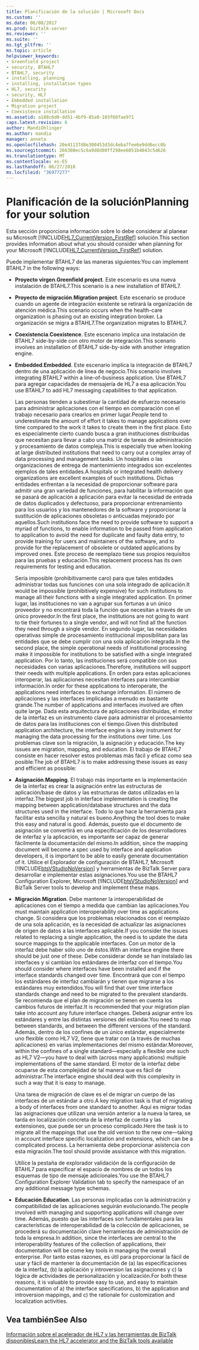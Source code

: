 ```yaml
---
title: Planificación de la solución | Microsoft Docs
ms.custom: ''
ms.date: 06/08/2017
ms.prod: biztalk-server
ms.reviewer: ''
ms.suite: ''
ms.tgt_pltfrm: ''
ms.topic: article
helpviewer_keywords:
- Greenfield project
- security, BTAHL7
- BTAHL7, security
- installing, planning
- installing, installation types
- HL7, security
- security, HL7
- Embedded installation
- Migration project
- Coexistence installation
ms.assetid: a108c6d0-dd51-4bf9-85a0-103f60fae971
caps.latest.revision: 6
author: MandiOhlinger
ms.author: mandia
manager: anneta
ms.openlocfilehash: 20e41137d8e300453d3dc4eba7fee6e9dd6ecc0b
ms.sourcegitcommit: 266308ec5c6a9d8d80ff298ee6051b4843c5d626
ms.translationtype: MT
ms.contentlocale: es-ES
ms.lasthandoff: 06/27/2018
ms.locfileid: "36977277"
---
```

# <a name="planning-for-your-solution"></a><span data-ttu-id="1ac2b-102">Planificación de la solución</span><span class="sxs-lookup"><span data-stu-id="1ac2b-102">Planning for your solution</span></span>
<span data-ttu-id="1ac2b-103">Esta sección proporciona información sobre lo debe considerar al planear su Microsoft [!INCLUDE[HL7_CurrentVersion_FirstRef](../../includes/hl7-currentversion-firstref-md.md)] solución.</span><span class="sxs-lookup"><span data-stu-id="1ac2b-103">This section provides information about what you should consider when planning for your Microsoft [!INCLUDE[HL7_CurrentVersion_FirstRef](../../includes/hl7-currentversion-firstref-md.md)] solution.</span></span>  
  
 <span data-ttu-id="1ac2b-104">Puede implementar BTAHL7 de las maneras siguientes:</span><span class="sxs-lookup"><span data-stu-id="1ac2b-104">You can implement BTAHL7 in the following ways:</span></span>  
  
- <span data-ttu-id="1ac2b-105">**Proyecto virgen**.</span><span class="sxs-lookup"><span data-stu-id="1ac2b-105">**Greenfield project**.</span></span> <span data-ttu-id="1ac2b-106">Este escenario es una nueva instalación de BTAHL7.</span><span class="sxs-lookup"><span data-stu-id="1ac2b-106">This scenario is a new installation of BTAHL7.</span></span>  
  
- <span data-ttu-id="1ac2b-107">**Proyecto de migración**.</span><span class="sxs-lookup"><span data-stu-id="1ac2b-107">**Migration project**.</span></span> <span data-ttu-id="1ac2b-108">Este escenario se produce cuando un agente de integración existente se retirará la organización de atención médica.</span><span class="sxs-lookup"><span data-stu-id="1ac2b-108">This scenario occurs when the health-care organization is phasing out an existing integration broker.</span></span> <span data-ttu-id="1ac2b-109">La organización se migra a BTAHL7.</span><span class="sxs-lookup"><span data-stu-id="1ac2b-109">The organization migrates to BTAHL7.</span></span>  
  
- <span data-ttu-id="1ac2b-110">**Coexistencia**.</span><span class="sxs-lookup"><span data-stu-id="1ac2b-110">**Coexistence**.</span></span> <span data-ttu-id="1ac2b-111">Este escenario implica una instalación de BTAHL7 side-by-side con otro motor de integración.</span><span class="sxs-lookup"><span data-stu-id="1ac2b-111">This scenario involves an installation of BTAHL7 side-by-side with another integration engine.</span></span>  
  
- <span data-ttu-id="1ac2b-112">**Embedded**.</span><span class="sxs-lookup"><span data-stu-id="1ac2b-112">**Embedded**.</span></span> <span data-ttu-id="1ac2b-113">Este escenario implica la integración de BTAHL7 dentro de una aplicación de línea de negocio.</span><span class="sxs-lookup"><span data-stu-id="1ac2b-113">This scenario involves integrating BTAHL7 within a line-of-business application.</span></span> <span data-ttu-id="1ac2b-114">Use BTAHL7 para agregar capacidades de mensajería de HL7 a esa aplicación.</span><span class="sxs-lookup"><span data-stu-id="1ac2b-114">You use BTAHL7 to add HL7 messaging capabilities to that application.</span></span>  
  
  <span data-ttu-id="1ac2b-115">Las personas tienden a subestimar la cantidad de esfuerzo necesario para administrar aplicaciones con el tiempo en comparación con el trabajo necesario para crearlos en primer lugar.</span><span class="sxs-lookup"><span data-stu-id="1ac2b-115">People tend to underestimate the amount of effort it takes to manage applications over time compared to the work it takes to create them in the first place.</span></span> <span data-ttu-id="1ac2b-116">Esto es especialmente cierto cuando busca a gran instituciones distribuidas que necesitan para llevar a cabo una matriz de tareas de administración y procesamiento de datos compleja.</span><span class="sxs-lookup"><span data-stu-id="1ac2b-116">This is especially true when looking at large distributed institutions that need to carry out a complex array of data processing and management tasks.</span></span> <span data-ttu-id="1ac2b-117">Un hospitales o las organizaciones de entrega de mantenimiento integrados son excelentes ejemplos de tales entidades.</span><span class="sxs-lookup"><span data-stu-id="1ac2b-117">A hospitals or integrated health delivery organizations are excellent examples of such institutions.</span></span> <span data-ttu-id="1ac2b-118">Dichas entidades enfrentan a la necesidad de proporcionar software para admitir una gran variedad de funciones, para habilitar la información que se pasará de aplicación a aplicación para evitar la necesidad de entrada de datos duplicados y defectuoso, para proporcionar entrenamiento para los usuarios y los mantenedores de la software y proporcionar la sustitución de aplicaciones obsoletas o anticuadas mejorado por aquellos.</span><span class="sxs-lookup"><span data-stu-id="1ac2b-118">Such institutions face the need to provide software to support a myriad of functions, to enable information to be passed from application to application to avoid the need for duplicate and faulty data entry, to provide training for users and maintainers of the software, and to provide for the replacement of obsolete or outdated applications by improved ones.</span></span> <span data-ttu-id="1ac2b-119">Este proceso de reemplazo tiene sus propios requisitos para las pruebas y educación.</span><span class="sxs-lookup"><span data-stu-id="1ac2b-119">This replacement process has its own requirements for testing and education.</span></span>  
  
  <span data-ttu-id="1ac2b-120">Sería imposible (prohibitivamente caro) para que tales entidades administrar todas sus funciones con una sola integrado de aplicación.</span><span class="sxs-lookup"><span data-stu-id="1ac2b-120">It would be impossible (prohibitively expensive) for such institutions to manage all their functions with a single integrated application.</span></span> <span data-ttu-id="1ac2b-121">En primer lugar, las instituciones no van a agrupar sus fortunas a un único proveedor y no encontrará toda la función que necesitan a través de un único proveedor.</span><span class="sxs-lookup"><span data-stu-id="1ac2b-121">In the first place, the institutions are not going to want to tie their fortunes to a single vendor, and will not find all the function they need through a single vendor.</span></span> <span data-ttu-id="1ac2b-122">En segundo lugar, las necesidades operativas simple de procesamiento institucional imposibilitan para las entidades que se debe cumplir con una sola aplicación integrada.</span><span class="sxs-lookup"><span data-stu-id="1ac2b-122">In the second place, the simple operational needs of institutional processing make it impossible for institutions to be satisfied with a single integrated application.</span></span> <span data-ttu-id="1ac2b-123">Por lo tanto, las instituciones será compatible con sus necesidades con varias aplicaciones.</span><span class="sxs-lookup"><span data-stu-id="1ac2b-123">Therefore, institutions will support their needs with multiple applications.</span></span> <span data-ttu-id="1ac2b-124">En orden para estas aplicaciones interoperar, las aplicaciones necesitan interfaces para intercambiar información.</span><span class="sxs-lookup"><span data-stu-id="1ac2b-124">In order for these applications to interoperate, the applications need interfaces to exchange information.</span></span> <span data-ttu-id="1ac2b-125">El número de aplicaciones y las interfaces implicadas a menudo es bastante grande.</span><span class="sxs-lookup"><span data-stu-id="1ac2b-125">The number of applications and interfaces involved are often quite large.</span></span> <span data-ttu-id="1ac2b-126">Dada esta arquitectura de aplicaciones distribuidas, el motor de la interfaz es un instrumento clave para administrar el procesamiento de datos para las instituciones con el tiempo.</span><span class="sxs-lookup"><span data-stu-id="1ac2b-126">Given this distributed application architecture, the interface engine is a key instrument for managing the data processing for the institutions over time.</span></span> <span data-ttu-id="1ac2b-127">Los problemas clave son la migración, la asignación y educación.</span><span class="sxs-lookup"><span data-stu-id="1ac2b-127">The key issues are migration, mapping, and education.</span></span> <span data-ttu-id="1ac2b-128">El trabajo de BTAHL7 consiste en hacer resolver estos problemas más fácil y eficaz como sea posible:</span><span class="sxs-lookup"><span data-stu-id="1ac2b-128">The job of BTAHL7 is to make addressing these issues as easy and efficient as possible:</span></span>  
  
- <span data-ttu-id="1ac2b-129">**Asignación**.</span><span class="sxs-lookup"><span data-stu-id="1ac2b-129">**Mapping**.</span></span> <span data-ttu-id="1ac2b-130">El trabajo más importante en la implementación de la interfaz es crear la asignación entre las estructuras de aplicación/base de datos y las estructuras de datos utilizadas en la interfaz.</span><span class="sxs-lookup"><span data-stu-id="1ac2b-130">The biggest job in interface implementation is creating the mapping between application/database structures and the data structures used in the interface.</span></span> <span data-ttu-id="1ac2b-131">Todo lo que hace la herramienta para facilitar esta sencilla y natural es bueno.</span><span class="sxs-lookup"><span data-stu-id="1ac2b-131">Anything the tool does to make this easy and natural is good.</span></span> <span data-ttu-id="1ac2b-132">Además, puesto que el documento de asignación se convertirá en una especificación de los desarrolladores de interfaz y la aplicación, es importante ser capaz de generar fácilmente la documentación del mismo.</span><span class="sxs-lookup"><span data-stu-id="1ac2b-132">In addition, since the mapping document will become a spec used by interface and application developers, it is important to be able to easily generate documentation of it.</span></span> <span data-ttu-id="1ac2b-133">Utilice el Explorador de configuración de BTAHL7, Microsoft [!INCLUDE[btsVStudioNoVersion](../../includes/btsvstudionoversion-md.md)] y herramientas de BizTalk Server para desarrollar e implementar estas asignaciones.</span><span class="sxs-lookup"><span data-stu-id="1ac2b-133">You use the BTAHL7 Configuration Explorer, Microsoft [!INCLUDE[btsVStudioNoVersion](../../includes/btsvstudionoversion-md.md)] and BizTalk Server tools to develop and implement these maps.</span></span>  
  
- <span data-ttu-id="1ac2b-134">**Migración**.</span><span class="sxs-lookup"><span data-stu-id="1ac2b-134">**Migration**.</span></span> <span data-ttu-id="1ac2b-135">Debe mantener la interoperabilidad de aplicaciones con el tiempo a medida que cambian las aplicaciones.</span><span class="sxs-lookup"><span data-stu-id="1ac2b-135">You must maintain application interoperability over time as applications change.</span></span> <span data-ttu-id="1ac2b-136">Si considera que los problemas relacionados con el reemplazo de una sola aplicación, es la necesidad de actualizar las asignaciones de origen de datos a las interfaces aplicable.</span><span class="sxs-lookup"><span data-stu-id="1ac2b-136">If you consider the issues related to replacing a single application, the need is to update the data source mappings to the applicable interfaces.</span></span> <span data-ttu-id="1ac2b-137">Con un motor de la interfaz debe haber sólo uno de éstos.</span><span class="sxs-lookup"><span data-stu-id="1ac2b-137">With an interface engine there should be just one of these.</span></span> <span data-ttu-id="1ac2b-138">Debe considerar donde se han instalado las interfaces y si cambian los estándares de interfaz con el tiempo.</span><span class="sxs-lookup"><span data-stu-id="1ac2b-138">You should consider where interfaces have been installed and if the interface standards changed over time.</span></span> <span data-ttu-id="1ac2b-139">Encontrará que con el tiempo los estándares de interfaz cambiarán y tienen que migrarse a los estándares muy extendidos.</span><span class="sxs-lookup"><span data-stu-id="1ac2b-139">You will find that over time interface standards change and need to be migrated to the prevalent standards.</span></span> <span data-ttu-id="1ac2b-140">Se recomienda que el plan de migración se tienen en cuenta los cambios futuros de interfaz.</span><span class="sxs-lookup"><span data-stu-id="1ac2b-140">It is recommended that your migration plan take into account any future interface changes.</span></span> <span data-ttu-id="1ac2b-141">Deberá asignar entre los estándares y entre las distintas versiones del estándar.</span><span class="sxs-lookup"><span data-stu-id="1ac2b-141">You need to map between standards, and between the different versions of the standard.</span></span> <span data-ttu-id="1ac2b-142">Además, dentro de los confines de un único estándar, especialmente uno flexible como HL7 V2, tiene que tratar con (a través de muchas aplicaciones) en varias implementaciones del mismo estándar.</span><span class="sxs-lookup"><span data-stu-id="1ac2b-142">Moreover, within the confines of a single standard—especially a flexible one such as HL7 V2—you have to deal with (across many applications) multiple implementations of the same standard.</span></span> <span data-ttu-id="1ac2b-143">El motor de la interfaz debe ocuparse de esta complejidad de tal manera que es fácil de administrar.</span><span class="sxs-lookup"><span data-stu-id="1ac2b-143">The interface engine should deal with this complexity in such a way that it is easy to manage.</span></span>  
  
   <span data-ttu-id="1ac2b-144">Una tarea de migración de clave es el de migrar un cuerpo de las interfaces de un estándar a otro.</span><span class="sxs-lookup"><span data-stu-id="1ac2b-144">A key migration task is that of migrating a body of interfaces from one standard to another.</span></span> <span data-ttu-id="1ac2b-145">Aquí es migrar todas las asignaciones que utilizan una versión anterior a la nueva la tarea, se tarda en localización concreta de la interfaz de cuenta y las extensiones, que puede ser un proceso complicado.</span><span class="sxs-lookup"><span data-stu-id="1ac2b-145">Here the task is to migrate all the mappings that use the old version to the new one—taking in account interface specific localization and extensions, which can be a complicated process.</span></span> <span data-ttu-id="1ac2b-146">La herramienta debe proporcionar asistencia con esta migración.</span><span class="sxs-lookup"><span data-stu-id="1ac2b-146">The tool should provide assistance with this migration.</span></span>  
  
   <span data-ttu-id="1ac2b-147">Utilice la pestaña de explorador validación de la configuración de BTAHL7 para especificar el espacio de nombres de un todos los esquemas de tipo de mensaje adicionales.</span><span class="sxs-lookup"><span data-stu-id="1ac2b-147">You use the BTAHL7 Configuration Explorer Validation tab to specify the namespace of an any additional message type schemas.</span></span>  
  
- <span data-ttu-id="1ac2b-148">**Educación**.</span><span class="sxs-lookup"><span data-stu-id="1ac2b-148">**Education**.</span></span> <span data-ttu-id="1ac2b-149">Las personas implicadas con la administración y compatibilidad de las aplicaciones seguirán evolucionando.</span><span class="sxs-lookup"><span data-stu-id="1ac2b-149">The people involved with managing and supporting applications will change over time.</span></span> <span data-ttu-id="1ac2b-150">Además, puesto que las interfaces son fundamentales para las características de interoperabilidad de la colección de aplicaciones, se procederá su documentación clave herramientas de administración de toda la empresa.</span><span class="sxs-lookup"><span data-stu-id="1ac2b-150">In addition, since the interfaces are central to the interoperability features of the collection of applications, their documentation will be come key tools in managing the overall enterprise.</span></span> <span data-ttu-id="1ac2b-151">Por tanto estas razones, es útil para proporcionar la fácil de usar y fácil de mantener la documentación de (a) las especificaciones de la interfaz, (b) la aplicación y introversion las asignaciones y c) la lógica de actividades de personalización y localización.</span><span class="sxs-lookup"><span data-stu-id="1ac2b-151">For both these reasons, it is valuable to provide easy to use, and easy to maintain documentation of a) the interface specifications, b) the application and introversion mappings, and c) the rationale for customization and localization activities.</span></span>  
  
## <a name="see-also"></a><span data-ttu-id="1ac2b-152">Vea también</span><span class="sxs-lookup"><span data-stu-id="1ac2b-152">See Also</span></span>  
[<span data-ttu-id="1ac2b-153">Información sobre el acelerador de HL7 y las herramientas de BizTalk disponibles</span><span class="sxs-lookup"><span data-stu-id="1ac2b-153">Learn the HL7 accelerator and the BizTalk tools available</span></span>](../../adapters-and-accelerators/accelerator-hl7/learn-the-hl7-accelerator-and-the-biztalk-tools-available.md)